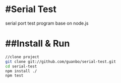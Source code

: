 #Serial Test
===========

serial port test program base on node.js

##Install & Run
=============

```bash
//clone project
git clone git://github.com/guanbo/serial-test.git  
cd serial-test
npm install ./
npm test
```